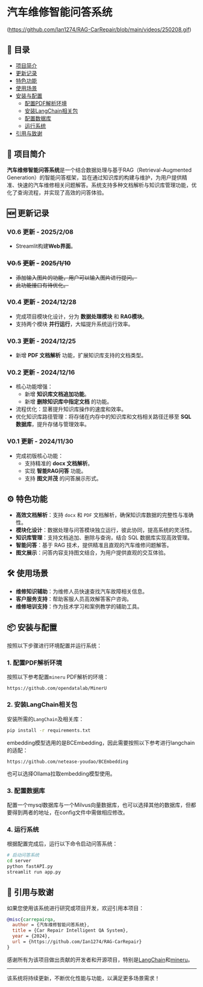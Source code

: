# 汽车维修智能问答系统

(https://github.com/Ian1274/RAG-CarRepair/blob/main/videos/250208.gif)

## 📑 目录

- [项目简介](#-项目简介)
- [更新记录](#-更新记录)
- [特色功能](#-特色功能)
- [使用场景](#-使用场景)
- [安装与配置](#-安装与配置)
  - [配置PDF解析环境](#1-配置PDF解析环境)
  - [安装LangChain相关包](#2-安装LangChain相关包)
  - [配置数据库](#3-配置数据库)
  - [运行系统](#4-运行系统)
- [引用与致谢](#-引用与致谢)

## 🚗 项目简介

**汽车维修智能问答系统**是一个结合数据处理与基于RAG（Retrieval-Augmented Generation）的智能问答框架，旨在通过知识库的构建与维护，为用户提供精准、快速的汽车维修相关问题解答。系统支持多种文档解析与知识库管理功能，优化了查询流程，并实现了高效的问答体验。

## 🆕 更新记录

### **V0.6 更新 - 2025/2/08**

- Streamlit构建**Web界面**。

### ~~V0.5~~ ~~更新~~ ~~-~~ ~~2025/1/10~~

- ~~添加输入图片的功能，用户可以输入图片进行提问。~~
- ~~此功能接口有待优化。~~

### **V0.4 更新 - 2024/12/28**
- 完成项目模块化设计，分为 **数据处理模块** 和 **RAG模块**。
- 支持两个模块 **并行运行**，大幅提升系统运行效率。

### **V0.3 更新 - 2024/12/25**
- 新增 **PDF 文档解析** 功能，扩展知识库支持的文档类型。

### **V0.2 更新 - 2024/12/16**
- 核心功能增强：
  - 新增 **知识库文档追加功能**。
  - 新增 **删除知识库中指定文档** 的功能。
- 流程优化：显著提升知识库操作的速度和效率。
- 优化知识库路径管理：将存储在内存中的知识库和文档相关路径迁移至 **SQL 数据库**，提升存储与管理效率。

### **V0.1 更新 - 2024/11/30**
- 完成初版核心功能：
  - 支持精准的 **docx 文档解析**。
  - 实现 **智能RAG问答** 功能。
  - 支持 **图文并茂** 的问答展示形式。

## ⚙️ 特色功能

- **高效文档解析**：支持 `docx` 和 `PDF` 文档解析，确保知识库数据的完整性与准确性。
- **模块化设计**：数据处理与问答模块独立运行，彼此协同，提高系统的灵活性。
- **知识库管理**：支持文档追加、删除与查询，结合 SQL 数据库实现高效管理。
- **智能问答**：基于 RAG 技术，提供精准且直观的汽车维修问题解答。
- **图文展示**：问答内容支持图文结合，为用户提供直观的交互体验。

## 🛠️ 使用场景

- **维修知识辅助**：为维修人员快速查找汽车故障相关信息。
- **客户服务支持**：帮助客服人员高效解答客户咨询。
- **维修培训支持**：作为技术学习和案例教学的辅助工具。

## 📦 安装与配置

按照以下步骤进行环境配置并运行系统：

### 1. 配置PDF解析环境

按照以下参考配置`mineru` PDF解析的环境：

```
https://github.com/opendatalab/MinerU
```

### 2. 安装LangChain相关包

安装所需的`LangChain`及相关库：

```bash
pip install -r requirements.txt
```

embedding模型选用的是BCEmbedding，因此需要按照以下参考进行langchain的适配：

```
https://github.com/netease-youdao/BCEmbedding
```

也可以选择Ollama拉取embedding模型使用。

### 3. 配置数据库

配置一个mysql数据库与一个Milvus向量数据库，也可以选择其他的数据库，但都要得到两者的地址，在config文件中需做相应修改。

### 4. 运行系统

根据配置完成后，运行以下命令启动问答系统：

```bash
# 启动问答系统
cd server
python fastAPI.py
streamlit run app.py
```

## 📜 引用与致谢

如果您使用该系统进行研究或项目开发，欢迎引用本项目：

```bibtex
@misc{carrepairqa,
  author = {汽车维修智能问答系统},
  title = {Car Repair Intelligent QA System},
  year = {2024},
  url = {https://github.com/Ian1274/RAG-CarRepair}
}
```

感谢所有为该项目做出贡献的开发者和开源项目，特别是[LangChain](https://github.com/hwchase17/langchain)和[mineru](https://gitee.com/myhloli/MinerU)。

---

该系统将持续更新，不断优化性能与功能，以满足更多场景需求！
